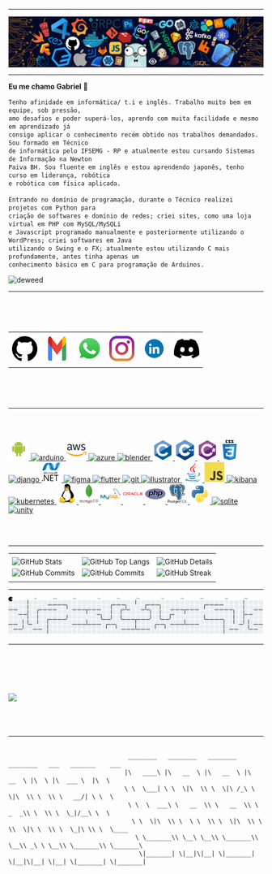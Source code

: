 -----

<div>
<img align="center" alt="Banner" src="./img/banner.png"/>
</div>

-----

**Eu me chamo Gabriel** :wave:
```
Tenho afinidade em informática/ t.i e inglês. Trabalho muito bem em equipe, sob pressão,
amo desafios e poder superá-los, aprendo com muita facilidade e mesmo em aprendizado já
consigo aplicar o conhecimento recém obtido nos trabalhos demandados. Sou formado em Técnico
de informática pelo IFSEMG - RP e atualmente estou cursando Sistemas de Informação na Newton
Paiva BH. Sou fluente em inglês e estou aprendendo japonês, tenho curso em liderança, robótica
e robótica com física aplicada.

Entrando no domínio de programação, durante o Técnico realizei projetos com Python para
criação de softwares e domínio de redes; criei sites, como uma loja virtual em PHP com MySQL/MySQLi
e Javascript programado manualmente e posteriormente utilizando o WordPress; criei softwares em Java
utilizando o Swing e o FX; atualmente estou utilizando C mais profundamente, antes tinha apenas um
conhecimento básico em C para programação de Arduinos.
```

<div>
<p align="left"> <img src="https://komarev.com/ghpvc/?username=deweed&label=Profile%20views&color=0e75b6&style=flat" alt="deweed" /> </p>
</div>

-----

</br>
</br>
</br>

<!--
<p align="left">
<a href="https://linkedin.com/in/gab-eugenio" target="blank"><img align="center" src="https://raw.githubusercontent.com/rahuldkjain/github-profile-readme-generator/master/src/images/icons/Social/linked-in-alt.svg" alt="gab-eugenio" height="30" width="40" /></a>
<a href="https://discord.gg/deweedg" target="blank"><img align="center" src="https://raw.githubusercontent.com/rahuldkjain/github-profile-readme-generator/master/src/images/icons/Social/discord.svg" alt="deweedg" height="30" width="40" /></a>
</p>
-->

<div align="center">
<table>
<tr>
 <td align="center" colspan="11"></td>
</tr> 
<tr>
<td><a href="https://github.com/Deweed" target="_blank"><img src="./img/github.png" width="50px" height="50px"/></a>
</td>
<td><a href="mailto:biel.eugenio001@gmail.com" target="_blank"><img src="./img/gmail.png" width="50px" height="50px"/></a>
</td>
<td><a href="https://wa.me/553298454982" target="_blank"><img src="./img/wpp.png" width="50px" height="50px"/></a>
</td>
<td><a href="https://www.instagram.com/bielleugenio/" target="_blank"><img src="./img/insta.png" width="50px" height="50px"/></a>
</td>
<td><a href="https://www.linkedin.com/in/gab-eugenio/" target="_blank"><img src="./img/linkedin.gif" width="50px" height="50px"/></a>
</td>
<td><a href="https://discordapp.com/deweedg" target="_blank"><img src="./img/discord.png" width="50px" height="50px"/></a>
</td>
</tr>
<tr>
 <td align="center" colspan="11"></td>
</tr> 
</table>
 
</br>
</br>
</br>

-----
</br>
</br>
<p align="left"> 
<a href="https://developer.android.com" target="_blank" rel="noreferrer"> <img src="https://raw.githubusercontent.com/devicons/devicon/master/icons/android/android-original-wordmark.svg" alt="android" width="40" height="40"/> </a> 
<a href="https://www.arduino.cc/" target="_blank" rel="noreferrer"> <img src="https://cdn.worldvectorlogo.com/logos/arduino-1.svg" alt="arduino" width="40" height="40"/> </a> 
<a href="https://aws.amazon.com" target="_blank" rel="noreferrer"> <img src="https://raw.githubusercontent.com/devicons/devicon/master/icons/amazonwebservices/amazonwebservices-original-wordmark.svg" alt="aws" width="40" height="40"/> </a> 
<a href="https://azure.microsoft.com/en-in/" target="_blank" rel="noreferrer"> <img src="https://www.vectorlogo.zone/logos/microsoft_azure/microsoft_azure-icon.svg" alt="azure" width="40" height="40"/> </a> 
<a href="https://www.blender.org/" target="_blank" rel="noreferrer"> <img src="https://download.blender.org/branding/community/blender_community_badge_white.svg" alt="blender" width="40" height="40"/> </a> 
<a href="https://www.cprogramming.com/" target="_blank" rel="noreferrer"> <img src="https://raw.githubusercontent.com/devicons/devicon/master/icons/c/c-original.svg" alt="c" width="40" height="40"/> </a> 
<a href="https://www.w3schools.com/cpp/" target="_blank" rel="noreferrer"> <img src="https://raw.githubusercontent.com/devicons/devicon/master/icons/cplusplus/cplusplus-original.svg" alt="cplusplus" width="40" height="40"/> </a> 
<a href="https://www.w3schools.com/cs/" target="_blank" rel="noreferrer"> <img src="https://raw.githubusercontent.com/devicons/devicon/master/icons/csharp/csharp-original.svg" alt="csharp" width="40" height="40"/> </a> 
<a href="https://www.w3schools.com/css/" target="_blank" rel="noreferrer"> <img src="https://raw.githubusercontent.com/devicons/devicon/master/icons/css3/css3-original-wordmark.svg" alt="css3" width="40" height="40"/> </a> 
<a href="https://www.djangoproject.com/" target="_blank" rel="noreferrer"> <img src="https://cdn.worldvectorlogo.com/logos/django.svg" alt="django" width="40" height="40"/> </a> 
<a href="https://dotnet.microsoft.com/" target="_blank" rel="noreferrer"> <img src="https://raw.githubusercontent.com/devicons/devicon/master/icons/dot-net/dot-net-original-wordmark.svg" alt="dotnet" width="40" height="40"/> </a> 
<a href="https://www.figma.com/" target="_blank" rel="noreferrer"> <img src="https://www.vectorlogo.zone/logos/figma/figma-icon.svg" alt="figma" width="40" height="40"/> </a> 
<a href="https://flutter.dev" target="_blank" rel="noreferrer"> <img src="https://www.vectorlogo.zone/logos/flutterio/flutterio-icon.svg" alt="flutter" width="40" height="40"/> </a> 
<a href="https://git-scm.com/" target="_blank" rel="noreferrer"> <img src="https://www.vectorlogo.zone/logos/git-scm/git-scm-icon.svg" alt="git" width="40" height="40"/> </a> 
<a href="https://www.adobe.com/in/products/illustrator.html" target="_blank" rel="noreferrer"> <img src="https://www.vectorlogo.zone/logos/adobe_illustrator/adobe_illustrator-icon.svg" alt="illustrator" width="40" height="40"/> </a> 
<a href="https://www.java.com" target="_blank" rel="noreferrer"> <img src="https://raw.githubusercontent.com/devicons/devicon/master/icons/java/java-original.svg" alt="java" width="40" height="40"/> </a> 
<a href="https://developer.mozilla.org/en-US/docs/Web/JavaScript" target="_blank" rel="noreferrer"> <img src="https://raw.githubusercontent.com/devicons/devicon/master/icons/javascript/javascript-original.svg" alt="javascript" width="40" height="40"/> </a> 
<a href="https://www.elastic.co/kibana" target="_blank" rel="noreferrer"> <img src="https://www.vectorlogo.zone/logos/elasticco_kibana/elasticco_kibana-icon.svg" alt="kibana" width="40" height="40"/> </a> 
<a href="https://kubernetes.io" target="_blank" rel="noreferrer"> <img src="https://www.vectorlogo.zone/logos/kubernetes/kubernetes-icon.svg" alt="kubernetes" width="40" height="40"/> </a> <a href="https://www.linux.org/" target="_blank" rel="noreferrer"> <img src="https://raw.githubusercontent.com/devicons/devicon/master/icons/linux/linux-original.svg" alt="linux" width="40" height="40"/> </a> 
<a href="https://www.mongodb.com/" target="_blank" rel="noreferrer"> <img src="https://raw.githubusercontent.com/devicons/devicon/master/icons/mongodb/mongodb-original-wordmark.svg" alt="mongodb" width="40" height="40"/> </a> 
<a href="https://www.mysql.com/" target="_blank" rel="noreferrer"> <img src="https://raw.githubusercontent.com/devicons/devicon/master/icons/mysql/mysql-original-wordmark.svg" alt="mysql" width="40" height="40"/> </a> <a href="https://www.oracle.com/" target="_blank" rel="noreferrer"> <img src="https://raw.githubusercontent.com/devicons/devicon/master/icons/oracle/oracle-original.svg" alt="oracle" width="40" height="40"/> </a>  
<a href="https://www.php.net" target="_blank" rel="noreferrer"> <img src="https://raw.githubusercontent.com/devicons/devicon/master/icons/php/php-original.svg" alt="php" width="40" height="40"/> </a> 
<a href="https://www.postgresql.org" target="_blank" rel="noreferrer"> <img src="https://raw.githubusercontent.com/devicons/devicon/master/icons/postgresql/postgresql-original-wordmark.svg" alt="postgresql" width="40" height="40"/> </a> 
<a href="https://www.python.org" target="_blank" rel="noreferrer"> <img src="https://raw.githubusercontent.com/devicons/devicon/master/icons/python/python-original.svg" alt="python" width="40" height="40"/> </a> 
<a href="https://www.sqlite.org/" target="_blank" rel="noreferrer"> <img src="https://www.vectorlogo.zone/logos/sqlite/sqlite-icon.svg" alt="sqlite" width="40" height="40"/> </a> 
<a href="https://unity.com/" target="_blank" rel="noreferrer"> <img src="https://www.vectorlogo.zone/logos/unity3d/unity3d-icon.svg" alt="unity" width="40" height="40"/> </a>  
</p>
</br>
</br>

-----

<table>
<tr>
 <td align="center" colspan="3"></td>
</tr> 
<tr>
<td>
<img alt="GitHub Stats" width="200px" src="http://github-profile-summary-cards.vercel.app/api/cards/stats?username=Deweed&theme=github_dark"/>
</td>
<td>
<img alt="GitHub Top Langs" width="200px" src="http://github-profile-summary-cards.vercel.app/api/cards/repos-per-language?username=Deweed&theme=github_dark"/>
</td>
<td>
<img alt="GitHub Details" width="420px" src="http://github-profile-summary-cards.vercel.app/api/cards/profile-details?username=Deweed&theme=github_dark"/>
</td>
</tr>
<tr>
<td>
<img alt="GitHub Commits" width="200px" src="http://github-profile-summary-cards.vercel.app/api/cards/productive-time?username=Deweed&theme=github_dark&utcOffset=8"/>
</td>
<td>
<img alt="GitHub Commits" width="200px" src="http://github-profile-summary-cards.vercel.app/api/cards/most-commit-language?username=Deweed&theme=github_dark"/>
</td>
<td>
<img alt="GitHub Streak" width="420px" src="https://streak-stats.demolab.com?user=Deweed&theme=dark&locale=pt_BR&date_format=j%20M%5B%20Y%5D"/>
</td>
</tr>
<tr>
 <td align="center" colspan="3"></td>
</tr>
</table>
</details>
</div>

-----

<picture>
  <source media="(prefers-color-scheme: dark)" srcset="https://raw.githubusercontent.com/Deweed/Deweed/output/pacman-contribution-graph-dark.svg">
  <source media="(prefers-color-scheme: light)" srcset="https://raw.githubusercontent.com/Deweed/Deweed/output/pacman-contribution-graph.svg">
  <img alt="pacman contribution graph" src="https://raw.githubusercontent.com/Deweed/Deweed/output/pacman-contribution-graph.svg">
</picture>


-----
</br>
</br>
</br>
</br>

![](https://quotes-github-readme.vercel.app/api?type=horizontal&theme=dark)
</br>
</br>
</br>
</br>

-----

```

                                 ________   ________   ________   ________   ___   _______    ___          
                                |\   ____\ |\   __  \ |\   __  \ |\   __  \ |\  \ |\  ___ \  |\  \         
                                \ \  \___| \ \  \|\  \\ \  \|\ /_\ \  \|\  \\ \  \\ \   __/| \ \  \        
                                 \ \  \  ___\ \   __  \\ \   __  \\ \   _  _\\ \  \\ \  \_|/__\ \  \       
                                  \ \  \|\  \\ \  \ \  \\ \  \|\  \\ \  \\  \|\ \  \\ \  \_|\ \\ \  \____  
                                   \ \_______\\ \__\ \__\\ \_______\\ \__\\ _\ \ \__\\ \_______\\ \_______\
                                    \|_______| \|__|\|__| \|_______| \|__|\|__| \|__| \|_______| \|_______|
                                                                         
                                                                           
```

                                                                           
                                                                           
